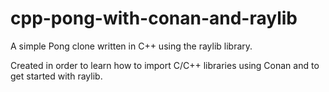 # cpp-pong-with-conan-and-raylib
A simple Pong clone written in C++ using the raylib library.

Created in order to learn how to import C/C++ libraries using Conan and to get started with raylib.
